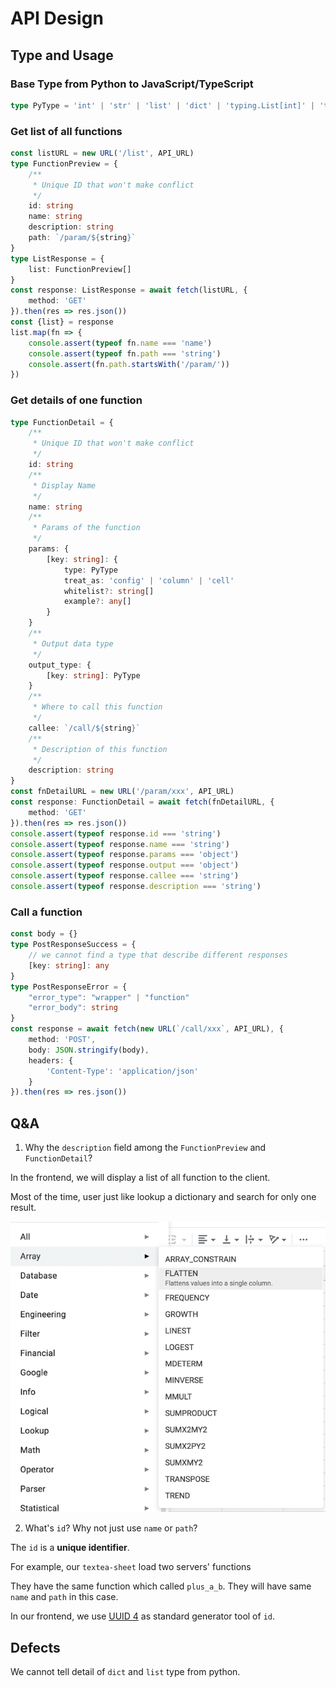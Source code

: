# API Design

## Type and Usage

### Base Type from Python to JavaScript/TypeScript

```ts
type PyType = 'int' | 'str' | 'list' | 'dict' | 'typing.List[int]' | 'typing.List[str]'
```

### Get list of all functions

```ts
const listURL = new URL('/list', API_URL)
type FunctionPreview = {
    /**
     * Unique ID that won't make conflict
     */
    id: string
    name: string
    description: string
    path: `/param/${string}`
}
type ListResponse = {
    list: FunctionPreview[]
}
const response: ListResponse = await fetch(listURL, {
    method: 'GET'
}).then(res => res.json())
const {list} = response
list.map(fn => {
    console.assert(typeof fn.name === 'name')
    console.assert(typeof fn.path === 'string')
    console.assert(fn.path.startsWith('/param/'))
})
```

### Get details of one function

```ts
type FunctionDetail = {
    /**
     * Unique ID that won't make conflict
     */
    id: string
    /**
     * Display Name
     */
    name: string
    /**
     * Params of the function
     */
    params: {
        [key: string]: {
            type: PyType
            treat_as: 'config' | 'column' | 'cell'
            whitelist?: string[]
            example?: any[]
        }
    }
    /**
     * Output data type
     */
    output_type: {
        [key: string]: PyType
    }
    /**
     * Where to call this function
     */
    callee: `/call/${string}`
    /**
     * Description of this function
     */
    description: string
}
const fnDetailURL = new URL('/param/xxx', API_URL)
const response: FunctionDetail = await fetch(fnDetailURL, {
    method: 'GET'
}).then(res => res.json())
console.assert(typeof response.id === 'string')
console.assert(typeof response.name === 'string')
console.assert(typeof response.params === 'object')
console.assert(typeof response.output === 'object')
console.assert(typeof response.callee === 'string')
console.assert(typeof response.description === 'string')
```

### Call a function

```ts
const body = {}
type PostResponseSuccess = {
    // we cannot find a type that describe different responses
    [key: string]: any
}
type PostResponseError = {
    "error_type": "wrapper" | "function"
    "error_body": string
}
const response = await fetch(new URL(`/call/xxx`, API_URL), {
    method: 'POST',
    body: JSON.stringify(body),
    headers: {
        'Content-Type': 'application/json'
    }
}).then(res => res.json())
```

## Q&A

1. Why the `description` field among the `FunctionPreview` and `FunctionDetail`?

In the frontend, we will display a list of all function to the client.

Most of the time, user just like lookup a dictionary and search for only one result.

![Google Sheet Example](assets/google-sheet.png)

2. What's `id`? Why not just use `name` or `path`?

The `id` is a **unique identifier**.

For example, our `textea-sheet` load two servers' functions

They have the same function which called `plus_a_b`.
They will have same `name` and `path` in this case.

In our frontend, we use
[UUID 4](https://en.wikipedia.org/wiki/Universally_unique_identifier#Version_4_(random))
as standard generator tool of `id`.

## Defects

We cannot tell detail of `dict` and `list` type from python.